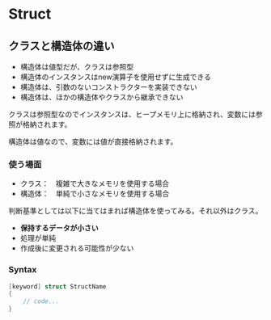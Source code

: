 # Struct

## クラスと構造体の違い

- 構造体は値型だが、クラスは参照型
- 構造体のインスタンスはnew演算子を使用せずに生成できる
- 構造体は、引数のないコンストラクターを実装できない
- 構造体は、ほかの構造体やクラスから継承できない

クラスは参照型なのでインスタンスは、ヒープメモリ上に格納され、変数には参照が格納されます。

構造体は値なので、変数には値が直接格納されます。

### 使う場面

- クラス：　複雑で大きなメモリを使用する場合
- 構造体：　単純で小さなメモリを使用する場合

判断基準としては以下に当てはまれば構造体を使ってみる。それ以外はクラス。

- **保持するデータが小さい**
- 処理が単純
- 作成後に変更される可能性が少ない

### Syntax

```csharp
[keyword] struct StructName
{
    // code...
}
```

